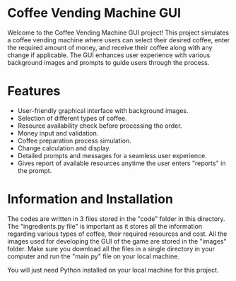 # Coffee Vending Machine GUI
Welcome to the Coffee Vending Machine GUI project! This project simulates a coffee vending machine where users can select their desired coffee, enter the required amount of money, and 
receive their coffee along with any change if applicable. The GUI enhances user experience with various background images and prompts to guide users through the process.

# Features
- User-friendly graphical interface with background images.
- Selection of different types of coffee.
- Resource availability check before processing the order.
- Money input and validation.
- Coffee preparation process simulation.
- Change calculation and display.
- Detailed prompts and messages for a seamless user experience.
- Gives report of available resources anytime the user enters "reports" in the prompt.

# Information and Installation
The codes are written in 3 files stored in the "code" folder in this directory. The "ingredients.py file" is important as it stores all the information regarding various types of coffee, their required resources and cost. All the images used for developing the GUI of the game are stored in the "images" folder. Make sure you 
download all the files in a single directory in your computer and run the "main.py" file on your local machine.

You will just need Python installed on your local machine for this project.
